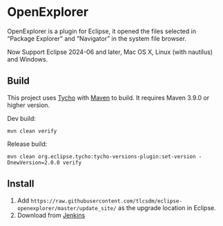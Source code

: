 # OpenExplorer

OpenExplorer is a plugin for Eclipse, it opened the files selected in “Package Explorer” and “Navigator” in the system file browser.

Now Support Eclipse 2024-06 and later, Mac OS X, Linux (with nautilus) and Windows.

## Build

This project uses [Tycho](https://github.com/eclipse-tycho/tycho) with [Maven](https://maven.apache.org/) to build. It requires Maven 3.9.0 or higher version.

Dev build:

```
mvn clean verify
```

Release build:

```
mvn clean org.eclipse.tycho:tycho-versions-plugin:set-version -DnewVersion=2.0.0 verify
```

## Install

1. Add `https://raw.githubusercontent.com/tlcsdm/eclipse-openexplorer/master/update_site/` as the upgrade location in Eclipse.
2. Download from [Jenkins](https://jenkins.tlcsdm.com/job/eclipse-plugin/job/eclipse-openexplorer)


